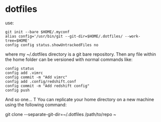 # dotfiles

use:

    git init --bare $HOME/.myconf
    alias config='/usr/bin/git --git-dir=$HOME/.dotfiles/ --work-tree=$HOME'
    config config status.showUntrackedFiles no

where my ~/.dotfiles directory is a git bare repository. Then any file within the home folder can be versioned with normal commands like:

    config status
    config add .vimrc
    config commit -m "Add vimrc"
    config add .config/redshift.conf
    config commit -m "Add redshift config"
    config push

And so one…
T
You can replicate your home directory on a new machine using the following command:

git clone --separate-git-dir=~/.dotfiles /path/to/repo ~
